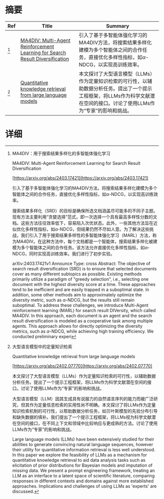 # 摘要

| Ref | Title | Summary |
| --- | --- | --- |
| [^1] | [MA4DIV: Multi-Agent Reinforcement Learning for Search Result Diversification](https://arxiv.org/abs/2403.17421) | 引入了基于多智能体强化学习的MA4DIV方法，将搜索结果多样化建模为多个智能体之间的合作任务，直接优化多样性指标，如$\alpha$-NDCG，以实现高训练效率。 |
| [^2] | [Quantitative knowledge retrieval from large language models](https://arxiv.org/abs/2402.07770) | 本文探讨了大型语言模型（LLMs）作为定量知识检索的可行性，以辅助数据分析任务。提出了一个提示工程框架，将LLMs作为科学文献潜在空间的接口。讨论了使用LLMs作为“专家”的影响和挑战。 |

# 详细

[^1]: MA4DIV：用于搜索结果多样化的多智能体强化学习

    MA4DIV: Multi-Agent Reinforcement Learning for Search Result Diversification

    [https://arxiv.org/abs/2403.17421](https://arxiv.org/abs/2403.17421)

    引入了基于多智能体强化学习的MA4DIV方法，将搜索结果多样化建模为多个智能体之间的合作任务，直接优化多样性指标，如$\alpha$-NDCG，以实现高训练效率。

    

    搜索结果多样化（SRD）的目标是确保所选文档涵盖尽可能多的不同子主题。现有方法主要利用“贪婪选择”范式，即一次选择一个具有最高多样性分数的文档。这些方法往往效率低下，容易陷入次优状态。此外，一些其他方法旨在近似优化多样性指标，如$\alpha$-NDCG，但结果仍然不尽如人意。为了解决这些挑战，我们引入了用于搜索结果多样性的多智能体强化学习（MARL）方法，称为MA4DIV。在这种方法中，每个文档都是一个智能体，搜索结果多样化被建模为多个智能体之间的合作任务。该方法允许直接优化多样性指标，如$\alpha$-NDCG，同时实现高训练效率。我们进行了初步实验。

    arXiv:2403.17421v1 Announce Type: cross  Abstract: The objective of search result diversification (SRD) is to ensure that selected documents cover as many different subtopics as possible. Existing methods primarily utilize a paradigm of "greedy selection", i.e., selecting one document with the highest diversity score at a time. These approaches tend to be inefficient and are easily trapped in a suboptimal state. In addition, some other methods aim to approximately optimize the diversity metric, such as $\alpha$-NDCG, but the results still remain suboptimal. To address these challenges, we introduce Multi-Agent reinforcement learning (MARL) for search result DIVersity, which called MA4DIV. In this approach, each document is an agent and the search result diversification is modeled as a cooperative task among multiple agents. This approach allows for directly optimizing the diversity metrics, such as $\alpha$-NDCG, while achieving high training efficiency. We conducted preliminary experi
    
[^2]: 大型语言模型中的定量知识检索

    Quantitative knowledge retrieval from large language models

    [https://arxiv.org/abs/2402.07770](https://arxiv.org/abs/2402.07770)

    本文探讨了大型语言模型（LLMs）作为定量知识检索的可行性，以辅助数据分析任务。提出了一个提示工程框架，将LLMs作为科学文献潜在空间的接口。讨论了使用LLMs作为“专家”的影响和挑战。

    

    大型语言模型（LLM）因其生成具有说服力的自然语言序列的能力而被广泛研究，但其作为定量信息检索的实用性尚不明确。本文探讨了将LLMs作为定量知识检索机制的可行性，以帮助数据分析任务，如贝叶斯模型的先验分布引导和缺失数据的填补。我们提出了一个提示工程框架，将LLMs视为科学文献潜在空间的接口，在不同上下文和领域中比较响应与更成熟的方法。讨论了使用LLMs作为“专家”的影响和挑战。

    Large language models (LLMs) have been extensively studied for their abilities to generate convincing natural language sequences, however their utility for quantitative information retrieval is less well understood. In this paper we explore the feasibility of LLMs as a mechanism for quantitative knowledge retrieval to aid data analysis tasks such as elicitation of prior distributions for Bayesian models and imputation of missing data. We present a prompt engineering framework, treating an LLM as an interface to a latent space of scientific literature, comparing responses in different contexts and domains against more established approaches. Implications and challenges of using LLMs as 'experts' are discussed.
    

